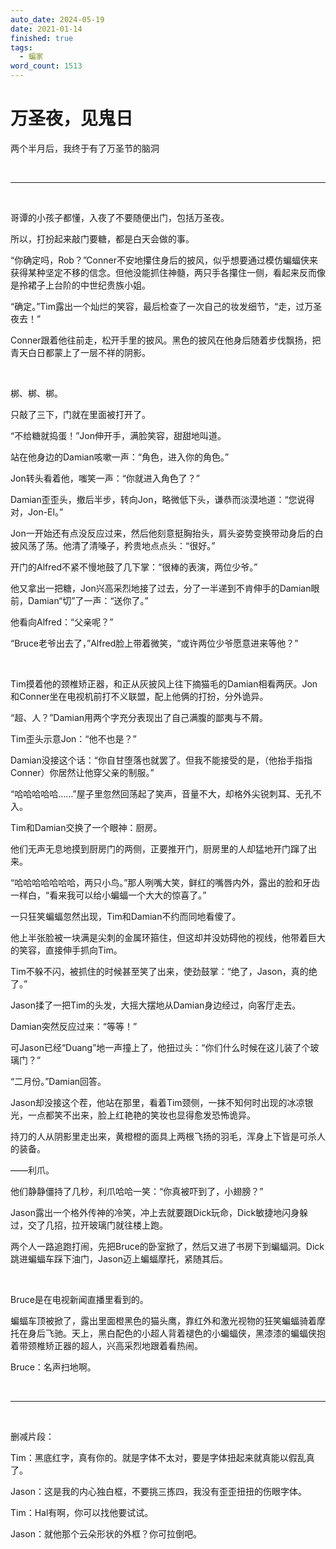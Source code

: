 ```yaml
---
auto_date: 2024-05-19
date: 2021-01-14
finished: true
tags:
  - 蝙家
word_count: 1513
---
```


# 万圣夜，见鬼日

两个半月后，我终于有了万圣节的脑洞

<br>

------

<br>

哥谭的小孩子都懂，入夜了不要随便出门，包括万圣夜。

所以，打扮起来敲门要糖，都是白天会做的事。

“你确定吗，Rob？”Conner不安地攥住身后的披风，似乎想要通过模仿蝙蝠侠来获得某种坚定不移的信念。但他没能抓住神髓，两只手各攥住一侧，看起来反而像是拎裙子上台阶的中世纪贵族小姐。

“确定。”Tim露出一个灿烂的笑容，最后检查了一次自己的妆发细节，“走，过万圣夜去！”

Conner跟着他往前走，松开手里的披风。黑色的披风在他身后随着步伐飘扬，把青天白日都蒙上了一层不祥的阴影。

<br>

梆、梆、梆。

只敲了三下，门就在里面被打开了。

“不给糖就捣蛋！”Jon伸开手，满脸笑容，甜甜地叫道。

站在他身边的Damian咳嗽一声：“角色，进入你的角色。”

Jon转头看着他，嗤笑一声：“你就进入角色了？”

Damian歪歪头，撤后半步，转向Jon，略微低下头，谦恭而淡漠地道：“您说得对，Jon-El。”

Jon一开始还有点没反应过来，然后他刻意挺胸抬头，肩头姿势变换带动身后的白披风荡了荡。他清了清嗓子，矜贵地点点头：“很好。”

开门的Alfred不紧不慢地鼓了几下掌：“很棒的表演，两位少爷。”

他又拿出一把糖，Jon兴高采烈地接了过去，分了一半递到不肯伸手的Damian眼前，Damian“切”了一声：“送你了。”

他看向Alfred：“父亲呢？”

“Bruce老爷出去了，”Alfred脸上带着微笑，“或许两位少爷愿意进来等他？”

<br>

Tim摸着他的颈椎矫正器，和正从灰披风上往下摘猫毛的Damian相看两厌。Jon和Conner坐在电视机前打不义联盟，配上他俩的打扮，分外诡异。

“超、人？”Damian用两个字充分表现出了自己满腹的鄙夷与不屑。

Tim歪头示意Jon：“他不也是？”

Damian没接这个话：“你自甘堕落也就罢了。但我不能接受的是，（他抬手指指Conner）你居然让他穿父亲的制服。”

“哈哈哈哈哈……”屋子里忽然回荡起了笑声，音量不大，却格外尖锐刺耳、无孔不入。

Tim和Damian交换了一个眼神：厨房。

他们无声无息地摸到厨房门的两侧，正要推开门，厨房里的人却猛地开门蹿了出来。

“哈哈哈哈哈哈哈，两只小鸟。”那人咧嘴大笑，鲜红的嘴唇内外，露出的脸和牙齿一样白，“看来我可以给小蝙蝠一个大大的惊喜了。”

一只狂笑蝙蝠忽然出现，Tim和Damian不约而同地看傻了。

他上半张脸被一块满是尖刺的金属环箍住，但这却并没妨碍他的视线，他带着巨大的笑容，直接伸手抓向Tim。

Tim不躲不闪，被抓住的时候甚至笑了出来，使劲鼓掌：“绝了，Jason，真的绝了。”

Jason揉了一把Tim的头发，大摇大摆地从Damian身边经过，向客厅走去。

Damian突然反应过来：“等等！”

可Jason已经“Duang”地一声撞上了，他扭过头：“你们什么时候在这儿装了个玻璃门？”

“二月份。”Damian回答。

Jason却没接这个茬，他站在那里，看着Tim颈侧，一抹不知何时出现的冰凉银光，一点都笑不出来，脸上红艳艳的笑妆也显得愈发恐怖诡异。

持刀的人从阴影里走出来，黄橙橙的面具上两根飞扬的羽毛，浑身上下皆是可杀人的装备。

——利爪。

他们静静僵持了几秒，利爪哈哈一笑：“你真被吓到了，小翅膀？”

Jason露出一个格外传神的冷笑，冲上去就要跟Dick玩命，Dick敏捷地闪身躲过，交了几招，拉开玻璃门就往楼上跑。

两个人一路追跑打闹，先把Bruce的卧室掀了，然后又进了书房下到蝙蝠洞。Dick跳进蝙蝠车踩下油门，Jason迈上蝙蝠摩托，紧随其后。

<br>

Bruce是在电视新闻直播里看到的。

蝙蝠车顶被掀了，露出里面橙黑色的猫头鹰，靠红外和激光视物的狂笑蝙蝠骑着摩托在身后飞驰。天上，黑白配色的小超人背着褪色的小蝙蝠侠，黑漆漆的蝙蝠侠抱着带颈椎矫正器的超人，兴高采烈地跟着看热闹。

Bruce：名声扫地啊。

<br>

------

<br>

删减片段：

Tim：黑底红字，真有你的。就是字体不太对，要是字体扭起来就真能以假乱真了。

Jason：这是我的内心独白框，不要挑三拣四，我没有歪歪扭扭的伤眼字体。

Tim：Hal有啊，你可以找他要试试。

Jason：就他那个云朵形状的外框？你可拉倒吧。
